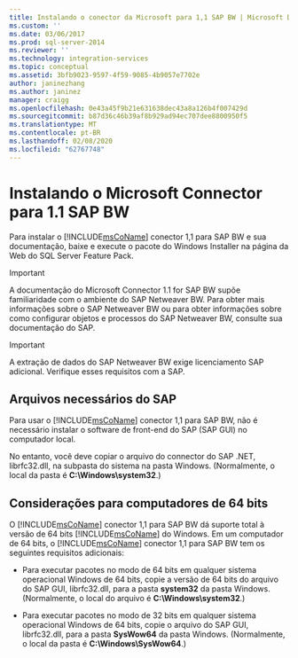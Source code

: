 ```yaml
---
title: Instalando o conector da Microsoft para 1,1 SAP BW | Microsoft Docs
ms.custom: ''
ms.date: 03/06/2017
ms.prod: sql-server-2014
ms.reviewer: ''
ms.technology: integration-services
ms.topic: conceptual
ms.assetid: 3bfb9023-9597-4f59-9085-4b9057e7702e
author: janinezhang
ms.author: janinez
manager: craigg
ms.openlocfilehash: 0e43a45f9b21e631638dec43a8a126b4f007429d
ms.sourcegitcommit: b87d36c46b39af8b929ad94ec707dee8800950f5
ms.translationtype: MT
ms.contentlocale: pt-BR
ms.lasthandoff: 02/08/2020
ms.locfileid: "62767748"
---
```

# <a name="installing-the-microsoft-connector-for-11-sap-bw"></a>Instalando o Microsoft Connector para 1.1 SAP BW
  Para instalar o [!INCLUDE[msCoName](../includes/msconame-md.md)] conector 1,1 para SAP BW e sua documentação, baixe e execute o pacote do Windows Installer na página da Web do SQL Server Feature Pack.  
  
> [!IMPORTANT]  
>  A documentação do Microsoft Connector 1.1 for SAP BW supõe familiaridade com o ambiente do SAP Netweaver BW. Para obter mais informações sobre o SAP Netweaver BW ou para obter informações sobre como configurar objetos e processos do SAP Netweaver BW, consulte sua documentação do SAP.  
  
> [!IMPORTANT]  
>  A extração de dados do SAP Netweaver BW exige licenciamento SAP adicional. Verifique esses requisitos com a SAP.  
  
## <a name="required-sap-files"></a>Arquivos necessários do SAP  
 Para usar o [!INCLUDE[msCoName](../includes/msconame-md.md)] conector 1,1 para SAP BW, não é necessário instalar o software de front-end do SAP (SAP GUI) no computador local.  
  
 No entanto, você deve copiar o arquivo do connector do SAP .NET, librfc32.dll, na subpasta do sistema na pasta Windows. (Normalmente, o local da pasta é **C:\Windows\system32**.)  
  
## <a name="considerations-for-64-bit-computers"></a>Considerações para computadores de 64 bits  
 O [!INCLUDE[msCoName](../includes/msconame-md.md)] conector 1,1 para SAP BW dá suporte total à versão de 64 bits [!INCLUDE[msCoName](../includes/msconame-md.md)] do Windows. Em um computador de 64 bits, o [!INCLUDE[msCoName](../includes/msconame-md.md)] conector 1,1 para SAP BW tem os seguintes requisitos adicionais:  
  
-   Para executar pacotes no modo de 64 bits em qualquer sistema operacional Windows de 64 bits, copie a versão de 64 bits do arquivo do SAP GUI, librfc32.dll, para a pasta **system32** da pasta Windows. (Normalmente, o local do arquivo é **C:\Windows\system32**.)  
  
-   Para executar pacotes no modo de 32 bits em qualquer sistema operacional Windows de 64 bits, copie o arquivo do SAP GUI, librfc32.dll, para a pasta **SysWow64** da pasta Windows. (Normalmente, o local da pasta é **C:\Windows\SysWow64**.)  
  
  
